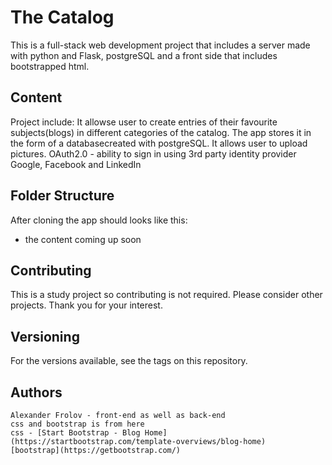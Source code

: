# The Catalog

This is a full-stack web development project that includes a server made with
python and Flask, postgreSQL and a front side that includes bootstrapped html.

## Content
Project include:
It allowse user to create entries of their favourite subjects(blogs) in different
categories of the catalog.
The app stores it in the form of a databasecreated with postgreSQL.
It allows user to upload pictures.
OAuth2.0 - ability to sign in using 3rd party identity provider
Google, Facebook and LinkedIn

## Folder Structure

After cloning the app should looks like this:
- the content coming up soon

## Contributing

This is a study project so contributing is not required. Please consider other projects. Thank you for your interest.

## Versioning

For the versions available, see the tags on this repository.

## Authors

    Alexander Frolov - front-end as well as back-end
    css and bootstrap is from here 
    css - [Start Bootstrap - Blog Home](https://startbootstrap.com/template-overviews/blog-home)
    [bootstrap](https://getbootstrap.com/)